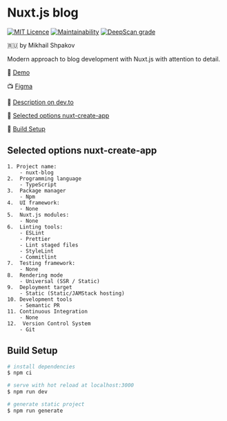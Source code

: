 # Nuxt.js blog

[![MIT Licence](https://badges.frapsoft.com/os/mit/mit.svg?v=103)](https://opensource.org/licenses/mit-license.php)
[![Maintainability](https://api.codeclimate.com/v1/badges/838b38e5b28e918565f8/maintainability)](https://codeclimate.com/github/mikhail-shpakov/nuxt-blog/maintainability)
[![DeepScan grade](https://deepscan.io/api/teams/8555/projects/14636/branches/277158/badge/grade.svg)](https://deepscan.io/dashboard#view=project&tid=8555&pid=14636&bid=277158)

:ru: by Mikhail Shpakov

Modern approach to blog development with Nuxt.js with attention to detail.

:tada: [Demo](https://nuxt-blog.hostman.site/)

:tv: [Figma](https://www.figma.com/file/s1B9t0XOmRhtNY8daezIs7/Nuxt.js-blog)

:wrench: [Description on dev.to]()

:wrench: [Selected options nuxt-create-app](#options)

:wrench: [Build Setup](#dev)


## <a name="options"></a>Selected options nuxt-create-app

```
1. Project name:  
    - nuxt-blog  
2.  Programming language  
    - TypeScript  
3.  Package manager  
    - Npm  
4.  UI framework:  
    - None  
5.  Nuxt.js modules:  
    - None  
6.  Linting tools:  
    - ESLint
    - Prettier
    - Lint staged files
    - StyleLint
    - Commitlint
7.  Testing framework:  
    - None  
8.  Rendering mode  
    - Universal (SSR / Static)
9.  Deployment target  
    - Static (Static/JAMStack hosting)
10. Development tools  
    - Semantic PR
11. Continuous Integration  
    - None  
12.  Version Control System  
    - Git  
```


## <a name="dev"></a>Build Setup

```bash
# install dependencies
$ npm ci

# serve with hot reload at localhost:3000
$ npm run dev

# generate static project
$ npm run generate
```
